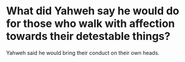 # What did Yahweh say he would do for those who walk with affection towards their detestable things?

Yahweh said he would bring their conduct on their own heads.
